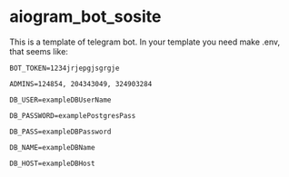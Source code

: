 # aiogram_bot_sosite
This is а template of telegram bot.
In your template you need make .env, that seems like:
```
BOT_TOKEN=1234jrjepgjsgrgje

ADMINS=124854, 204343049, 324903284

DB_USER=exampleDBUserName

DB_PASSWORD=examplePostgresPass

DB_PASS=exampleDBPassword

DB_NAME=exampleDBName

DB_HOST=exampleDBHost
```

